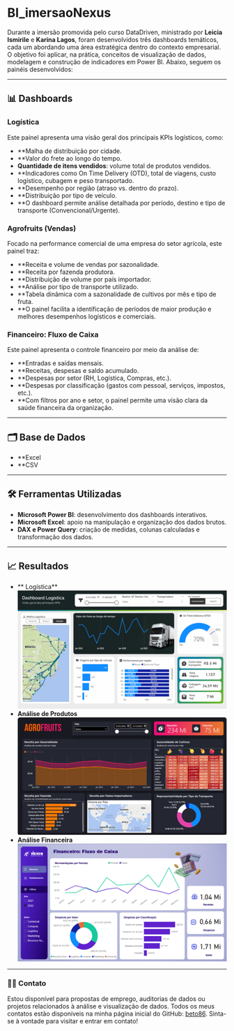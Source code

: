 # BI_imersaoNexus

Durante a imersão promovida pelo curso DataDriven, ministrado por **Leicia Ismirile** e **Karina Lagos**, foram desenvolvidos três dashboards temáticos, cada um abordando uma área estratégica dentro do contexto empresarial. O objetivo foi aplicar, na prática, conceitos de visualização de dados, modelagem e construção de indicadores em Power BI. Abaixo, seguem os painéis desenvolvidos:

---

## 📊 Dashboards
### Logística
Este painel apresenta uma visão geral dos principais KPIs logísticos, como:
- **Malha de distribuição por cidade.
- **Valor do frete ao longo do tempo.
- **Quantidade de itens vendidos**: volume total de produtos vendidos.
- **Indicadores como On Time Delivery (OTD), total de viagens, custo logístico, cubagem e peso transportado.
- **Desempenho por região (atraso vs. dentro do prazo).
- **Distribuição por tipo de veículo.
- **O dashboard permite análise detalhada por período, destino e tipo de transporte (Convencional/Urgente).
### Agrofruits (Vendas)
Focado na performance comercial de uma empresa do setor agrícola, este painel traz:
- **Receita e volume de vendas por sazonalidade.
- **Receita por fazenda produtora.
- **Distribuição de volume por país importador.
- **Análise por tipo de transporte utilizado.
- **Tabela dinâmica com a sazonalidade de cultivos por mês e tipo de fruta.
- **O painel facilita a identificação de períodos de maior produção e melhores desempenhos logísticos e comerciais.
### Financeiro: Fluxo de Caixa
Este painel apresenta o controle financeiro por meio da análise de:
- **Entradas e saídas mensais.
- **Receitas, despesas e saldo acumulado.
- **Despesas por setor (RH, Logística, Compras, etc.).
- **Despesas por classificação (gastos com pessoal, serviços, impostos, etc.).
- **Com filtros por ano e setor, o painel permite uma visão clara da saúde financeira da organização.

---

## 🗂️ Base de Dados
- **Excel
- **CSV

---

## 🛠️ Ferramentas Utilizadas
- **Microsoft Power BI**: desenvolvimento dos dashboards interativos.
- **Microsoft Excel**: apoio na manipulação e organização dos dados brutos.
- **DAX e Power Query**: criação de medidas, colunas calculadas e transformação dos dados.

---

## 📈 Resultados


- ** Logística**
![Logística](images/logistica.png)
- **Análise de Produtos**
![Vendas](images/vendas.png)
- **Análise Financeira**
![Fiananceiro](images/financeiro.png)

---

### 👩‍💻 Contato

Estou disponível para propostas de emprego, auditorias de dados ou projetos relacionados à análise e visualização de dados. 
Todos os meus contatos estão disponíveis na minha página inicial do GitHub: [beto86](https://github.com/beto86). 
Sinta-se à vontade para visitar e entrar em contato!

